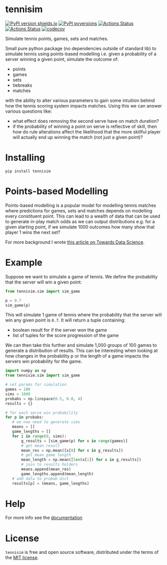 # tennisim

[![PyPI version shields.io](https://img.shields.io/pypi/v/tennisim.svg)](https://pypi.org/project/tennisim/)
[![PyPI pyversions](https://img.shields.io/pypi/pyversions/tennisim.svg)](https://pypi.python.org/pypi/tennisim/)
[![Actions Status](https://github.com/mjam03/tennisim/workflows/Tests/badge.svg)](https://github.com/mjam03/tennisim/actions)
[![Actions Status](https://github.com/mjam03/tennisim/workflows/Release/badge.svg)](https://github.com/mjam03/tennisim/actions)
[![codecov](https://codecov.io/gh/mjam03/tennisim/branch/main/graph/badge.svg?token=948J8ECAQT)](https://codecov.io/gh/mjam03/tennisim)

Simulate tennis points, games, sets and matches.

Small pure python package (no dependencies outside of standard lib) to simulate tennis using points-based modelling i.e. given a probability of a server winning a given point, simulate the outcome of:
 - points
 - games
 - sets
 - tiebreaks
 - matches

with the ability to alter various parameters to gain some intuition behind how the tennis scoring system impacts matches. Using this we can answer various questions like:
 - what effect does removing the second serve have on match duration?
 - if the probability of winning a point on serve is reflective of skill, then how do rule alterations affect the likelihood that the more skillful player will actually end up winning the match (not just a given point)?

 # Installing

 `pip install tennisim`

# Points-based Modelling

Points-based modelling is a popular model for modelling tennis matches where predictions for games, sets and matches depends on modelling every constituent point. This can lead to a wealth of data that can be used to generate in-play match odds as we can output distributions e.g. for a given starting point, if we simulate 1000 outcomes how many show that player 1 wins the next set?

For more background I wrote [this article on Towards Data Science](https://towardsdatascience.com/building-a-tennis-match-simulator-in-python-3add9af6bebe).

# Example

Suppose we want to simulate a game of tennis. We define the probability that the server will win a given point:
```python
from tennisim.sim import sim_game

p = 0.7
sim_game(p)
```

This will simulate 1 game of tennis where the probability that the server will win any given point is `0.7`. It will return a tuple containing:
 - boolean result for if the server won the game
 - list of tuples for the score progression of the game

 We can then take this further and simulate 1,000 groups of 100 games to generate a distribution of results. This can be interesting when looking at how changes in the probability p or the length of a game impacts the servers win probability for the game.

 ```python
import numpy as np
from tennisim.sim import sim_game

# set params for simulation
games = 100
sims = 1000
probabs = np.linspace(0.5, 0.8, 4)
results = {}

# for each serve win probability
for p in probabs:
    # we now need to generate sims
    means = []
    game_lengths = []
    for i in range(0, sims):
        g_results = [sim_game(p) for x in range(games)]
        # get mean result
        mean_res = np.mean([x[0] for x in g_results])
        # get mean game length
        mean_length = np.mean([len(x[1]) for x in g_results])
        # join to results holders
        means.append(mean_res)
        game_lengths.append(mean_length)
    # add data to probab dict
    results[p] = (means, game_lengths)
 ```

 # Help
 
 For more info see the [documentation](https://mjam03.github.io/tennisim/)

 # License
 
 `tennisim` is free and open source software, distributed under the terms of the [MIT license](https://opensource.org/licenses/MIT).